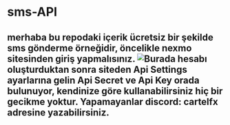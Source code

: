 # sms-API

## merhaba bu repodaki içerik ücretsiz bir şekilde sms gönderme örneğidir, öncelikle nexmo sitesinden giriş yapmalısınız. ![Burada](https://www.vonage.com/) hesabı oluşturduktan sonra siteden Api Settings ayarlarına gelin Api Secret ve Api Key orada bulunuyor, kendinize göre kullanabilirsiniz hiç bir gecikme yoktur. Yapamayanlar discord: cartelfx adresine yazabilirsiniz.
